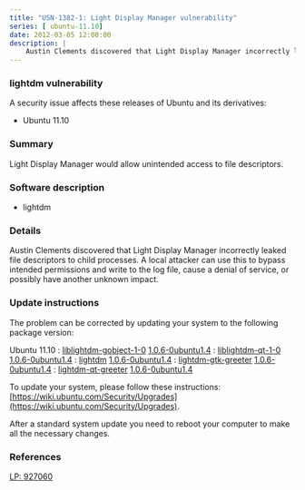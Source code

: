 ```yaml
---
title: "USN-1382-1: Light Display Manager vulnerability"
series: [ ubuntu-11.10]
date: 2012-03-05 12:00:00
description: |
    Austin Clements discovered that Light Display Manager incorrectly leaked file descriptors to child processes. A local attacker can use this to bypass intended permissions and write to the log file, cause a denial of service, or possibly have another unknown impact. 
--- 
```

 
 


### lightdm vulnerability

A security issue affects these releases of Ubuntu and its derivatives:

* Ubuntu 11.10

### Summary

Light Display Manager would allow unintended access to file descriptors. 

### Software description

* lightdm 

### Details

Austin Clements discovered that Light Display Manager incorrectly leaked file descriptors to child processes. A local attacker can use this to bypass intended permissions and write to the log file, cause a denial of service, or possibly have another unknown impact. 

### Update instructions

The problem can be corrected by updating your system to the following package version:

Ubuntu 11.10
 : [liblightdm-gobject-1-0](https://launchpad.net/ubuntu/+source/lightdm) <span> [1.0.6-0ubuntu1.4](https://launchpad.net/ubuntu/+source/lightdm/1.0.6-0ubuntu1.4) </span> 
 : [liblightdm-qt-1-0](https://launchpad.net/ubuntu/+source/lightdm) <span> [1.0.6-0ubuntu1.4](https://launchpad.net/ubuntu/+source/lightdm/1.0.6-0ubuntu1.4) </span> 
 : [lightdm](https://launchpad.net/ubuntu/+source/lightdm) <span> [1.0.6-0ubuntu1.4](https://launchpad.net/ubuntu/+source/lightdm/1.0.6-0ubuntu1.4) </span> 
 : [lightdm-gtk-greeter](https://launchpad.net/ubuntu/+source/lightdm) <span> [1.0.6-0ubuntu1.4](https://launchpad.net/ubuntu/+source/lightdm/1.0.6-0ubuntu1.4) </span> 
 : [lightdm-qt-greeter](https://launchpad.net/ubuntu/+source/lightdm) <span> [1.0.6-0ubuntu1.4](https://launchpad.net/ubuntu/+source/lightdm/1.0.6-0ubuntu1.4) </span> 

To update your system, please follow these instructions: [https://wiki.ubuntu.com/Security/Upgrades](https://wiki.ubuntu.com/Security/Upgrades).

After a standard system update you need to reboot your computer to make all the necessary changes. 

### References

 
 [LP: 927060](https://launchpad.net/bugs/927060)
 

